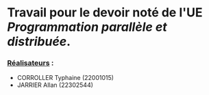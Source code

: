 # Travail pour le devoir noté de l'UE *Programmation parallèle et distribuée*.

### <ins>Réalisateurs</ins> : 

- CORROLLER Typhaine (22001015)
- JARRIER Allan (22302544)
